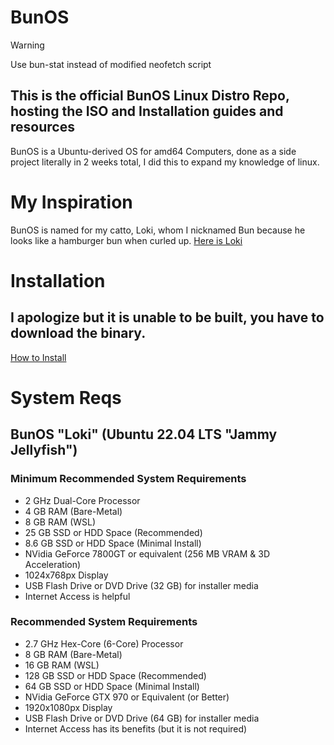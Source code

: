 # BunOS
> [!WARNING]
> Use bun-stat instead of modified neofetch script
## This is the official BunOS Linux Distro Repo, hosting the ISO and Installation guides and resources
BunOS is a Ubuntu-derived OS for amd64 Computers, done as a side project literally in 2 weeks total, I did this to expand my knowledge of linux.
# My Inspiration
BunOS is named for my catto, Loki, whom I nicknamed Bun because he looks like a hamburger bun when curled up.
[Here is Loki](./images/Loki.jpg)
# Installation
## I apologize but it is unable to be built, you have to download the binary.
[How to Install](./INSTALLATION.md)
# System Reqs
## BunOS "Loki" (Ubuntu 22.04 LTS "Jammy Jellyfish")
### Minimum Recommended System Requirements
* 2 GHz Dual-Core Processor
* 4 GB RAM (Bare-Metal)
* 8 GB RAM (WSL)
* 25 GB SSD or HDD Space (Recommended)
* 8.6 GB SSD or HDD Space (Minimal Install)
* NVidia GeForce 7800GT or equivalent (256 MB VRAM & 3D Acceleration)
* 1024x768px Display
* USB Flash Drive or DVD Drive (32 GB) for installer media
* Internet Access is helpful
### Recommended System Requirements
* 2.7 GHz Hex-Core (6-Core) Processor
* 8 GB RAM (Bare-Metal)
* 16 GB RAM (WSL)
* 128 GB SSD or HDD Space (Recommended)
* 64 GB SSD or HDD Space (Minimal Install)
* NVidia GeForce GTX 970 or Equivalent (or Better)
* 1920x1080px Display
* USB Flash Drive or DVD Drive (64 GB) for installer media
* Internet Access has its benefits (but it is not required)

